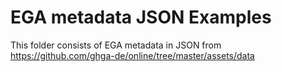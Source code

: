 # EGA metadata JSON Examples

This folder consists of EGA metadata in JSON from https://github.com/ghga-de/online/tree/master/assets/data

